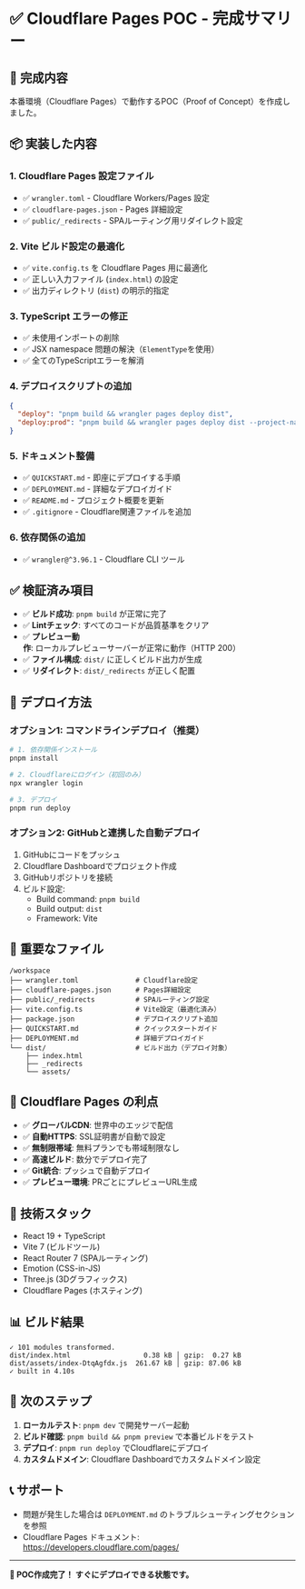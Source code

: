 # ✅ Cloudflare Pages POC - 完成サマリー

## 🎉 完成内容

本番環境（Cloudflare Pages）で動作するPOC（Proof of Concept）を作成しました。

## 📦 実装した内容

### 1. Cloudflare Pages 設定ファイル
- ✅ `wrangler.toml` - Cloudflare Workers/Pages 設定
- ✅ `cloudflare-pages.json` - Pages 詳細設定
- ✅ `public/_redirects` - SPAルーティング用リダイレクト設定

### 2. Vite ビルド設定の最適化
- ✅ `vite.config.ts` を Cloudflare Pages 用に最適化
- ✅ 正しい入力ファイル (`index.html`) の設定
- ✅ 出力ディレクトリ (`dist`) の明示的指定

### 3. TypeScript エラーの修正
- ✅ 未使用インポートの削除
- ✅ JSX namespace 問題の解決（`ElementType`を使用）
- ✅ 全てのTypeScriptエラーを解消

### 4. デプロイスクリプトの追加
```json
{
  "deploy": "pnpm build && wrangler pages deploy dist",
  "deploy:prod": "pnpm build && wrangler pages deploy dist --project-name=portfolio-poc --branch=main"
}
```

### 5. ドキュメント整備
- ✅ `QUICKSTART.md` - 即座にデプロイする手順
- ✅ `DEPLOYMENT.md` - 詳細なデプロイガイド  
- ✅ `README.md` - プロジェクト概要を更新
- ✅ `.gitignore` - Cloudflare関連ファイルを追加

### 6. 依存関係の追加
- ✅ `wrangler@^3.96.1` - Cloudflare CLI ツール

## ✅ 検証済み項目

- ✅ **ビルド成功**: `pnpm build` が正常に完了
- ✅ **Lintチェック**: すべてのコードが品質基準をクリア
- ✅ **プレビュー動作**: ローカルプレビューサーバーが正常に動作（HTTP 200）
- ✅ **ファイル構成**: `dist/` に正しくビルド出力が生成
- ✅ **リダイレクト**: `dist/_redirects` が正しく配置

## 🚀 デプロイ方法

### オプション1: コマンドラインデプロイ（推奨）
```bash
# 1. 依存関係インストール
pnpm install

# 2. Cloudflareにログイン（初回のみ）
npx wrangler login

# 3. デプロイ
pnpm run deploy
```

### オプション2: GitHubと連携した自動デプロイ
1. GitHubにコードをプッシュ
2. Cloudflare Dashboardでプロジェクト作成
3. GitHubリポジトリを接続
4. ビルド設定:
   - Build command: `pnpm build`
   - Build output: `dist`
   - Framework: Vite

## 📁 重要なファイル

```
/workspace
├── wrangler.toml              # Cloudflare設定
├── cloudflare-pages.json      # Pages詳細設定
├── public/_redirects          # SPAルーティング設定
├── vite.config.ts             # Vite設定（最適化済み）
├── package.json               # デプロイスクリプト追加
├── QUICKSTART.md              # クイックスタートガイド
├── DEPLOYMENT.md              # 詳細デプロイガイド
└── dist/                      # ビルド出力（デプロイ対象）
    ├── index.html
    ├── _redirects
    └── assets/
```

## 🌟 Cloudflare Pages の利点

- ✅ **グローバルCDN**: 世界中のエッジで配信
- ✅ **自動HTTPS**: SSL証明書が自動で設定
- ✅ **無制限帯域**: 無料プランでも帯域制限なし
- ✅ **高速ビルド**: 数分でデプロイ完了
- ✅ **Git統合**: プッシュで自動デプロイ
- ✅ **プレビュー環境**: PRごとにプレビューURL生成

## 🎯 技術スタック

- React 19 + TypeScript
- Vite 7 (ビルドツール)
- React Router 7 (SPAルーティング)
- Emotion (CSS-in-JS)
- Three.js (3Dグラフィックス)
- Cloudflare Pages (ホスティング)

## 📊 ビルド結果

```
✓ 101 modules transformed.
dist/index.html                  0.38 kB │ gzip:  0.27 kB
dist/assets/index-DtqAgfdx.js  261.67 kB │ gzip: 87.06 kB
✓ built in 4.10s
```

## 🔗 次のステップ

1. **ローカルテスト**: `pnpm dev` で開発サーバー起動
2. **ビルド確認**: `pnpm build && pnpm preview` で本番ビルドをテスト
3. **デプロイ**: `pnpm run deploy` でCloudflareにデプロイ
4. **カスタムドメイン**: Cloudflare Dashboardでカスタムドメイン設定

## 📞 サポート

- 問題が発生した場合は `DEPLOYMENT.md` のトラブルシューティングセクションを参照
- Cloudflare Pages ドキュメント: https://developers.cloudflare.com/pages/

---

**🎊 POC作成完了！ すぐにデプロイできる状態です。**
